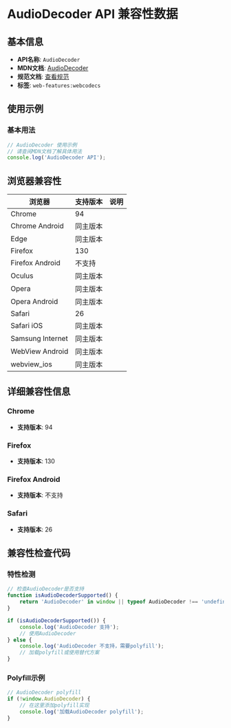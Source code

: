 # AudioDecoder API 兼容性数据

## 基本信息

- **API名称**: `AudioDecoder`
- **MDN文档**: [AudioDecoder](https://developer.mozilla.org/docs/Web/API/AudioDecoder)
- **规范文档**: [查看规范](https://w3c.github.io/webcodecs/#audiodecoder-interface)
- **标签**: `web-features:webcodecs`

## 使用示例

### 基本用法

```javascript
// AudioDecoder 使用示例
// 请查阅MDN文档了解具体用法
console.log('AudioDecoder API');
```

## 浏览器兼容性

| 浏览器 | 支持版本 | 说明 |
|--------|----------|------|
| Chrome | 94 |  |
| Chrome Android | 同主版本 |  |
| Edge | 同主版本 |  |
| Firefox | 130 |  |
| Firefox Android | 不支持 |  |
| Oculus | 同主版本 |  |
| Opera | 同主版本 |  |
| Opera Android | 同主版本 |  |
| Safari | 26 |  |
| Safari iOS | 同主版本 |  |
| Samsung Internet | 同主版本 |  |
| WebView Android | 同主版本 |  |
| webview_ios | 同主版本 |  |

## 详细兼容性信息

### Chrome

- **支持版本**: 94

### Firefox

- **支持版本**: 130

### Firefox Android

- **支持版本**: 不支持

### Safari

- **支持版本**: 26

## 兼容性检查代码

### 特性检测

```javascript
// 检查AudioDecoder是否支持
function isAudioDecoderSupported() {
    return 'AudioDecoder' in window || typeof AudioDecoder !== 'undefined';
}

if (isAudioDecoderSupported()) {
    console.log('AudioDecoder 支持');
    // 使用AudioDecoder
} else {
    console.log('AudioDecoder 不支持，需要polyfill');
    // 加载polyfill或使用替代方案
}
```

### Polyfill示例

```javascript
// AudioDecoder polyfill
if (!window.AudioDecoder) {
    // 在这里添加polyfill实现
    console.log('加载AudioDecoder polyfill');
}
```


